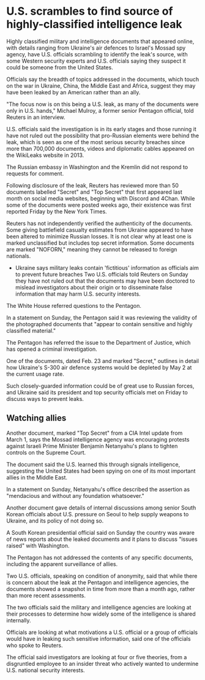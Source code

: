 # U.S. scrambles to find source of highly-classified intelligence leak

Highly classified military and intelligence documents that appeared online, with details ranging from Ukraine's air defences to Israel's Mossad spy agency, have U.S. officials scrambling to identify the leak's source, with some Western security experts and U.S. officials saying they suspect it could be someone from the United States.

Officials say the breadth of topics addressed in the documents, which touch on the war in Ukraine, China, the Middle East and Africa, suggest they may have been leaked by an American rather than an ally.

"The focus now is on this being a U.S. leak, as many of the documents were only in U.S. hands," Michael Mulroy, a former senior Pentagon official, told Reuters in an interview.

U.S. officials said the investigation is in its early stages and those running it have not ruled out the possibility that pro-Russian elements were behind the leak, which is seen as one of the most serious security breaches since more than 700,000 documents, videos and diplomatic cables appeared on the WikiLeaks website in 2013.

The Russian embassy in Washington and the Kremlin did not respond to requests for comment.

Following disclosure of the leak, Reuters has reviewed more than 50 documents labelled "Secret" and "Top Secret" that first appeared last month on social media websites, beginning with Discord and 4Chan. While some of the documents were posted weeks ago, their existence was first reported Friday by the New York Times.

Reuters has not independently verified the authenticity of the documents. Some giving battlefield casualty estimates from Ukraine appeared to have been altered to minimize Russian losses. It is not clear why at least one is marked unclassified but includes top secret information. Some documents are marked "NOFORN," meaning they cannot be released to foreign nationals.

- Ukraine says military leaks contain 'fictitious' information as officials aim to prevent future breaches
Two U.S. officials told Reuters on Sunday they have not ruled out that the documents may have been doctored to mislead investigators about their origin or to disseminate false information that may harm U.S. security interests.

The White House referred questions to the Pentagon.

In a statement on Sunday, the Pentagon said it was reviewing the validity of the photographed documents that "appear to contain sensitive and highly classified material."

The Pentagon has referred the issue to the Department of Justice, which has opened a criminal investigation.

One of the documents, dated Feb. 23 and marked "Secret," outlines in detail how Ukraine's S-300 air defence systems would be depleted by May 2 at the current usage rate.

Such closely-guarded information could be of great use to Russian forces, and Ukraine said its president and top security officials met on Friday to discuss ways to prevent leaks.

## Watching allies

Another document, marked "Top Secret" from a CIA Intel update from March 1, says the Mossad intelligence agency was encouraging protests against Israeli Prime Minister Benjamin Netanyahu's plans to tighten controls on the Supreme Court.

The document said the U.S. learned this through signals intelligence, suggesting the United States had been spying on one of its most important allies in the Middle East.

In a statement on Sunday, Netanyahu's office described the assertion as "mendacious and without any foundation whatsoever."

Another document gave details of internal discussions among senior South Korean officials about U.S. pressure on Seoul to help supply weapons to Ukraine, and its policy of not doing so.

A South Korean presidential official said on Sunday the country was aware of news reports about the leaked documents and it plans to discuss "issues raised" with Washington.

The Pentagon has not addressed the contents of any specific documents, including the apparent surveillance of allies.

Two U.S. officials, speaking on condition of anonymity, said that while there is concern about the leak at the Pentagon and intelligence agencies, the documents showed a snapshot in time from more than a month ago, rather than more recent assessments.

The two officials said the military and intelligence agencies are looking at their processes to determine how widely some of the intelligence is shared internally.

Officials are looking at what motivations a U.S. official or a group of officials would have in leaking such sensitive information, said one of the officials who spoke to Reuters.

The official said investigators are looking at four or five theories, from a disgruntled employee to an insider threat who actively wanted to undermine U.S. national security interests.